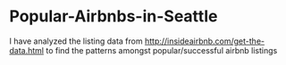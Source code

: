 # Popular-Airbnbs-in-Seattle
I have analyzed the listing data from http://insideairbnb.com/get-the-data.html to find the patterns amongst popular/successful airbnb listings
